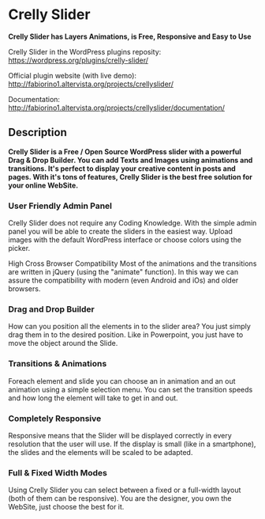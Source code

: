 # Crelly Slider
__Crelly Slider has Layers Animations, is Free, Responsive and Easy to Use__

Crelly Slider in the WordPress plugins reposity: https://wordpress.org/plugins/crelly-slider/

Official plugin website (with live demo): http://fabiorino1.altervista.org/projects/crellyslider/

Documentation: http://fabiorino1.altervista.org/projects/crellyslider/documentation/

## Description
__Crelly Slider is a Free / Open Source WordPress slider with a powerful Drag & Drop Builder. You can add Texts and Images using animations and transitions. It's perfect to display your creative content in posts and pages. With it's tons of features, Crelly Slider is the best free solution for your online WebSite.__

### User Friendly Admin Panel
Crelly Slider does not require any Coding Knowledge. With the simple admin panel you will be able to create the sliders in the easiest way. Upload images with the default WordPress interface or choose colors using the picker.

High Cross Browser Compatibility
Most of the animations and the transitions are written in jQuery (using the "animate" function). In this way we can assure the compatibility with modern (even Android and iOs) and older browsers.

### Drag and Drop Builder
How can you position all the elements in to the slider area? You just simply drag them in to the desired position. Like in Powerpoint, you just have to move the object around the Slide.

### Transitions & Animations
Foreach element and slide you can choose an in animation and an out animation using a simple selection menu. You can set the transition speeds and how long the element will take to get in and out.

### Completely Responsive
Responsive means that the Slider will be displayed correctly in every resolution that the user will use. If the display is small (like in a smartphone), the slides and the elements will be scaled to be adapted.

### Full & Fixed Width Modes
Using Crelly Slider you can select between a fixed or a full-width layout (both of them can be responsive). You are the designer, you own the WebSite, just choose the best for it.
